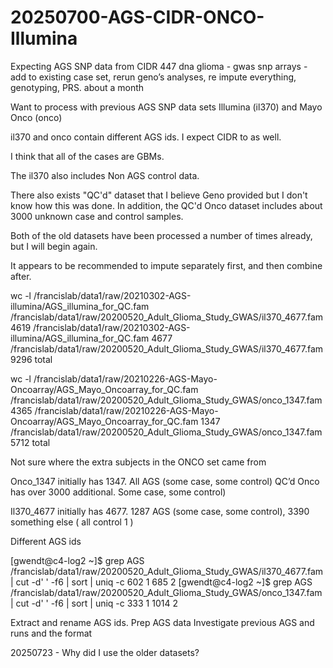 
#	20250700-AGS-CIDR-ONCO-Illumina

Expecting AGS SNP data from CIDR
447 dna glioma - gwas snp arrays - add to existing case set, rerun geno’s analyses, re impute everything, genotyping, PRS. about a month


Want to process with previous AGS SNP data sets Illumina (il370) and Mayo Onco (onco)

il370 and onco contain different AGS ids.
I expect CIDR to as well.

I think that all of the cases are GBMs.



The il370 also includes Non AGS control data.

There also exists "QC'd" dataset that I believe Geno provided but I don't know how this was done.
In addition, the QC'd Onco dataset includes about 3000 unknown case and control samples.

Both of the old datasets have been processed a number of times already, but I will begin again.

It appears to be recommended to impute separately first, and then combine after.






wc -l /francislab/data1/raw/20210302-AGS-illumina/AGS_illumina_for_QC.fam /francislab/data1/raw/20200520_Adult_Glioma_Study_GWAS/il370_4677.fam 
  4619 /francislab/data1/raw/20210302-AGS-illumina/AGS_illumina_for_QC.fam
  4677 /francislab/data1/raw/20200520_Adult_Glioma_Study_GWAS/il370_4677.fam
  9296 total

wc -l /francislab/data1/raw/20210226-AGS-Mayo-Oncoarray/AGS_Mayo_Oncoarray_for_QC.fam /francislab/data1/raw/20200520_Adult_Glioma_Study_GWAS/onco_1347.fam 
  4365 /francislab/data1/raw/20210226-AGS-Mayo-Oncoarray/AGS_Mayo_Oncoarray_for_QC.fam
  1347 /francislab/data1/raw/20200520_Adult_Glioma_Study_GWAS/onco_1347.fam
  5712 total


Not sure where the extra subjects in the ONCO set came from

Onco_1347 initially has 1347. All AGS (some case, some control)
QC’d Onco has over 3000 additional. Some case, some control)

Il370_4677 initially has 4677. 1287 AGS (some case, some control), 3390 something else ( all control 1 )

Different AGS ids

[gwendt@c4-log2 ~]$ grep AGS /francislab/data1/raw/20200520_Adult_Glioma_Study_GWAS/il370_4677.fam | cut -d' ' -f6 | sort | uniq -c
    602 1
    685 2
[gwendt@c4-log2 ~]$ grep AGS /francislab/data1/raw/20200520_Adult_Glioma_Study_GWAS/onco_1347.fam | cut -d' ' -f6 | sort | uniq -c
    333 1
   1014 2



Extract and rename AGS ids. 
Prep AGS data 
Investigate previous AGS and runs and the format







20250723 - Why did I use the older datasets?




